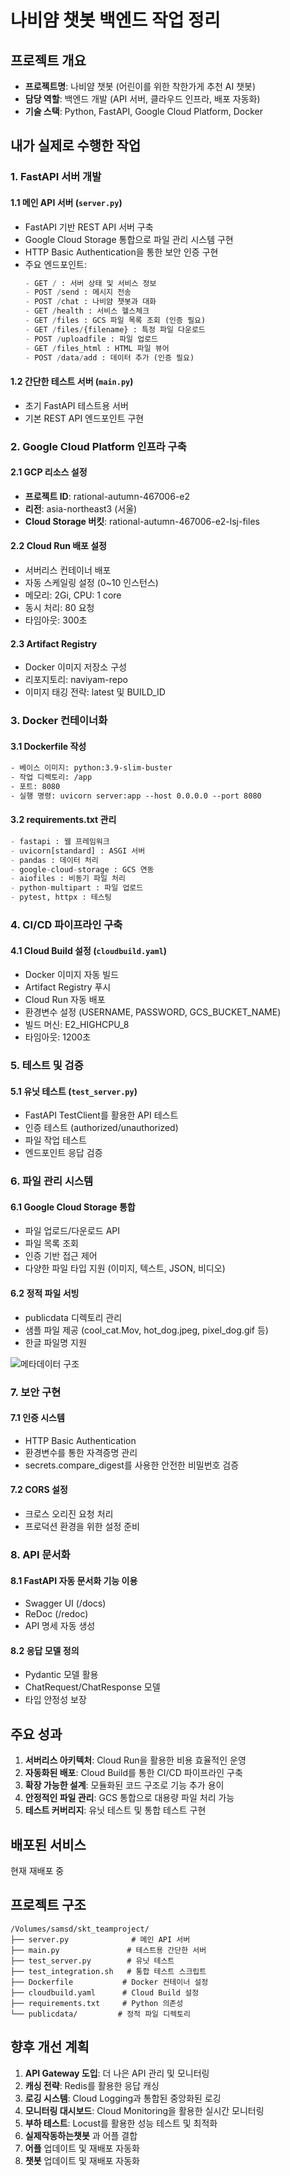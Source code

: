 # 나비얌 챗봇 백엔드 작업 정리

## 프로젝트 개요
- **프로젝트명**: 나비얌 챗봇 (어린이를 위한 착한가게 추천 AI 챗봇)
- **담당 역할**: 백엔드 개발 (API 서버, 클라우드 인프라, 배포 자동화)
- **기술 스택**: Python, FastAPI, Google Cloud Platform, Docker

## 내가 실제로 수행한 작업

### 1. FastAPI 서버 개발

#### 1.1 메인 API 서버 (`server.py`)
- FastAPI 기반 REST API 서버 구축
- Google Cloud Storage 통합으로 파일 관리 시스템 구현
- HTTP Basic Authentication을 통한 보안 인증 구현
- 주요 엔드포인트:
  ```python
  - GET / : 서버 상태 및 서비스 정보
  - POST /send : 메시지 전송
  - POST /chat : 나비얌 챗봇과 대화
  - GET /health : 서비스 헬스체크
  - GET /files : GCS 파일 목록 조회 (인증 필요)
  - GET /files/{filename} : 특정 파일 다운로드
  - POST /uploadfile : 파일 업로드
  - GET /files_html : HTML 파일 뷰어
  - POST /data/add : 데이터 추가 (인증 필요)
  ```

#### 1.2 간단한 테스트 서버 (`main.py`)
- 초기 FastAPI 테스트용 서버
- 기본 REST API 엔드포인트 구현



### 2. Google Cloud Platform 인프라 구축

#### 2.1 GCP 리소스 설정
- **프로젝트 ID**: rational-autumn-467006-e2
- **리전**: asia-northeast3 (서울)
- **Cloud Storage 버킷**: rational-autumn-467006-e2-lsj-files

#### 2.2 Cloud Run 배포 설정
- 서버리스 컨테이너 배포
- 자동 스케일링 설정 (0~10 인스턴스)
- 메모리: 2Gi, CPU: 1 core
- 동시 처리: 80 요청
- 타임아웃: 300초

#### 2.3 Artifact Registry
- Docker 이미지 저장소 구성
- 리포지토리: naviyam-repo
- 이미지 태깅 전략: latest 및 BUILD_ID

### 3. Docker 컨테이너화

#### 3.1 Dockerfile 작성
```dockerfile
- 베이스 이미지: python:3.9-slim-buster
- 작업 디렉토리: /app
- 포트: 8080
- 실행 명령: uvicorn server:app --host 0.0.0.0 --port 8080
```


#### 3.2 requirements.txt 관리
```python
- fastapi : 웹 프레임워크
- uvicorn[standard] : ASGI 서버
- pandas : 데이터 처리
- google-cloud-storage : GCS 연동
- aiofiles : 비동기 파일 처리
- python-multipart : 파일 업로드
- pytest, httpx : 테스팅
```

### 4. CI/CD 파이프라인 구축

#### 4.1 Cloud Build 설정 (`cloudbuild.yaml`)
- Docker 이미지 자동 빌드
- Artifact Registry 푸시
- Cloud Run 자동 배포
- 환경변수 설정 (USERNAME, PASSWORD, GCS_BUCKET_NAME)
- 빌드 머신: E2_HIGHCPU_8
- 타임아웃: 1200초



### 5. 테스트 및 검증

#### 5.1 유닛 테스트 (`test_server.py`)
- FastAPI TestClient를 활용한 API 테스트
- 인증 테스트 (authorized/unauthorized)
- 파일 작업 테스트
- 엔드포인트 응답 검증


### 6. 파일 관리 시스템

#### 6.1 Google Cloud Storage 통합
- 파일 업로드/다운로드 API
- 파일 목록 조회
- 인증 기반 접근 제어
- 다양한 파일 타입 지원 (이미지, 텍스트, JSON, 비디오)

#### 6.2 정적 파일 서빙
- publicdata 디렉토리 관리
- 샘플 파일 제공 (cool_cat.Mov, hot_dog.jpeg, pixel_dog.gif 등)
- 한글 파일명 지원

![메타데이터 구조](./betadata.png)

### 7. 보안 구현

#### 7.1 인증 시스템
- HTTP Basic Authentication
- 환경변수를 통한 자격증명 관리
- secrets.compare_digest를 사용한 안전한 비밀번호 검증

#### 7.2 CORS 설정
- 크로스 오리진 요청 처리
- 프로덕션 환경을 위한 설정 준비

### 8. API 문서화

#### 8.1 FastAPI 자동 문서화 기능 이용
- Swagger UI (/docs)
- ReDoc (/redoc)
- API 명세 자동 생성

#### 8.2 응답 모델 정의
- Pydantic 모델 활용
- ChatRequest/ChatResponse 모델
- 타입 안정성 보장


## 주요 성과

1. **서버리스 아키텍처**: Cloud Run을 활용한 비용 효율적인 운영
2. **자동화된 배포**: Cloud Build를 통한 CI/CD 파이프라인 구축
3. **확장 가능한 설계**: 모듈화된 코드 구조로 기능 추가 용이
4. **안정적인 파일 관리**: GCS 통합으로 대용량 파일 처리 가능
5. **테스트 커버리지**: 유닛 테스트 및 통합 테스트 구현

## 배포된 서비스

현재 재배포 중

## 프로젝트 구조
```
/Volumes/samsd/skt_teamproject/
├── server.py              # 메인 API 서버
├── main.py               # 테스트용 간단한 서버
├── test_server.py        # 유닛 테스트
├── test_integration.sh   # 통합 테스트 스크립트
├── Dockerfile           # Docker 컨테이너 설정
├── cloudbuild.yaml      # Cloud Build 설정
├── requirements.txt     # Python 의존성
└── publicdata/         # 정적 파일 디렉토리
```

## 향후 개선 계획

1. **API Gateway 도입**: 더 나은 API 관리 및 모니터링
2. **캐싱 전략**: Redis를 활용한 응답 캐싱
3. **로깅 시스템**: Cloud Logging과 통합된 중앙화된 로깅
4. **모니터링 대시보드**: Cloud Monitoring을 활용한 실시간 모니터링
5. **부하 테스트**: Locust를 활용한 성능 테스트 및 최적화
6. **실제작동하는챗봇** 과 어플 결합
7. **어플** 업데이트 및 재배포 자동화
8. **챗봇** 업데이트 및 재배포 자동화